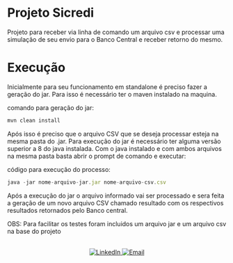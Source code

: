 # Projeto Sicredi

Projeto para receber via linha de comando um arquivo csv e processar uma simulação de seu envio para o Banco Central e receber retorno do mesmo.

# Execução

Inicialmente para seu funcionamento em standalone é preciso fazer a geração do jar. Para isso é necessário ter o maven instalado na maquina.

comando para geração do jar:

```javascript
mvn clean install
```

Após isso é preciso que o arquivo CSV que se deseja processar esteja na mesma pasta do .jar. Para execução do jar é necessário
ter alguma versão superior a 8 do java instalada. Com o java instalado e com ambos arquivos na mesma pasta basta abrir o
prompt de comando e executar: 

código para execução do processo: 

```javascript
java -jar nome-arquivo-jar.jar nome-arquivo-csv.csv
```

Após a execução do jar o arquivo informado vai ser processado e sera feita a geração de um
novo arquivo CSV chamado resultado com os respectivos resultados retornados pelo Banco central.

OBS: Para facilitar os testes foram incluidos um arquivo jar e um arquivo csv na base do projeto 
</br></br>

<p align="center">
  <a href="https://www.linkedin.com/in/gabrielnunesfaria/">
    <img alt="LinkedIn" src="https://img.shields.io/badge/LinkedIn-Gabriel%20Faria-blue?style=flat-square&logo=linkedin">
  </a>
  <a href="mailto:gabrielnunesfariapta@hotmail.com">
    <img alt="Email" src="https://img.shields.io/badge/Email-gabrielnunesfariapta@hotmail.com-blue?style=flat-square&logo=appveyor">
  </a>
</p>

